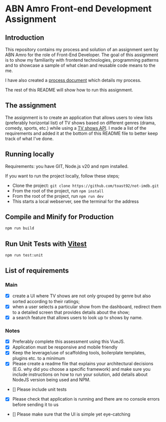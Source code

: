 # ABN Amro Front-end Development Assignment

## Introduction

This repository contains my process and solution of an assignment sent by ABN Amro for the role of Front-End Developer. The goal of this assignment is to show my familiarity with frontend technologies, programming patterns and to showcase a sample of what clean and reusable code means to the me.

I have also created a [process document](PROCESS.md) which details my process.

The rest of this README will show how to run this assignment.

## The assignment

The assignment is to create an application that allows users to view lists (preferably horizontal list) of TV shows based on different genres (drama, comedy, sports, etc.) while using a [TV shows API](http://www.tvmaze.com/api). I made a list of the requirements and added it at the bottom of this README file to better keep track of what I've done.

## Running locally

Requirements: you have GIT, Node.js v20 and npm installed.

If you want to run the project locally, follow these steps;

- Clone the project: `git clone https://github.com/toast92/not-imdb.git`
- From the root of the project, run `npm install`
- From the root of the project, run `npm run dev`
- This starts a local webserver, see the terminal for the address

## Compile and Minify for Production

```sh
npm run build
```

## Run Unit Tests with [Vitest](https://vitest.dev/)

```sh
npm run test:unit
```

## List of requirements

### Main

- [x] create a UI where TV shows are not only grouped by genre but also sorted according to their ratings;
- [x] when a user selects a particular show from the dashboard, redirect them to a detailed screen that provides details about the show;
- [x] a search feature that allows users to look up tv shows by name.

### Notes

- [x] Preferably complete this assessment using this VueJS.
- [x] Application must be responsive and mobile friendly
- [x] Keep the leverage/use of scaffolding tools, boilerplate templates, plugins etc. to a minimum
- [x] Please create a readme file that explains your architectural decisions (E.G. why did you choose a
      specific framework) and make sure you include instructions on how to run your solution, add
      details about NodeJS version being used and NPM.
- [] Please include unit tests
- [x] Please check that application is running and there are no console errors before sending it to us
- [] Please make sure that the UI is simple yet eye-catching
